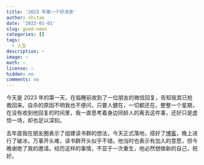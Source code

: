 ```yaml
---
title: '2023 年第一个好消息'
author: shitao
date: '2023-01-01'
slug: good-news
categories: []
tags:
  - 人生
description: ~
image: ~
math: ~
license: ~
hidden: no
comments: no
---
```


今天是 2023 年的第一天，在临睡前收到了一位朋友的微信回复，告知我其已抢救回来。自杀的原因不明我也不便问，只要人健在，一切都还在。整整一个星期，在没有收到他回复的时间里，我一直思考着身边同龄人的离去这件事，还好只是虚惊一场，却也足以深刻。

去年底我在朋友圈表示了组建读书群的想法，今天正式落地，搭好了[博客](https://xiaoshuchong.netlify.app/)，晚上进行了破冰。万事开头难，读书群开头似乎不错。他当时也表示有加入的意愿，但今晚谢绝了我的邀请。经历这样的事情，不亚于一次重生，他必然想做新的自己，祝好。

